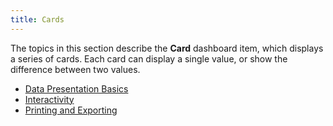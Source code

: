 ```yaml
---
title: Cards
---
```

The topics in this section describe the **Card** dashboard item, which displays a series of cards. Each card can display a single value, or show the difference between two values.
* [Data Presentation Basics](../../../../dashboard-for-desktop/articles/dashboard-viewer/dashboard-items/cards/data-presentation-basics.md)
* [Interactivity](../../../../dashboard-for-desktop/articles/dashboard-viewer/dashboard-items/cards/interactivity.md)
* [Printing and Exporting](../../../../dashboard-for-desktop/articles/dashboard-viewer/dashboard-items/cards/printing-and-exporting.md)